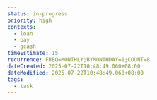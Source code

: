 ```yaml
---
status: in-progress
priority: high
contexts:
  - loan
  - pay
  - gcash
timeEstimate: 15
recurrence: FREQ=MONTHLY;BYMONTHDAY=1;COUNT=8
dateCreated: 2025-07-22T10:48:49.060+08:00
dateModified: 2025-07-22T10:48:49.060+08:00
tags:
  - task
---
```


